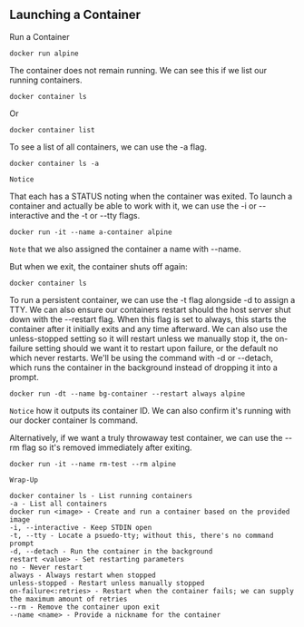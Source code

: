 ## Launching a Container

Run a Container
```
docker run alpine
```
The container does not remain running. We can see this if we list our running containers.

```
docker container ls
```
Or
```
docker container list
```
To see a list of all containers, we can use the -a flag.
```
docker container ls -a
```

`Notice`

That each has a STATUS noting when the container was exited. To launch a container and actually be able to work with it, we can use the -i or --interactive and the -t or --tty flags.

```
docker run -it --name a-container alpine
```
`Note` that we also assigned the container a name with --name.

But when we exit, the container shuts off again:

```
docker container ls
```

To run a persistent container, we can use the -t flag alongside -d to assign a TTY. We can also ensure our containers restart should the host server shut down with the --restart flag. When this flag is set to always, this starts the container after it initially exits and any time afterward. We can also use the unless-stopped setting so it will restart unless we manually stop it, the on-failure setting should we want it to restart upon failure, or the default no which never restarts. We'll be using the command with -d or --detach, which runs the container in the background instead of dropping it into a prompt.

```
docker run -dt --name bg-container --restart always alpine
```
`Notice` how it outputs its container ID. We can also confirm it's running with our docker container ls command.

Alternatively, if we want a truly throwaway test container, we can use the --rm flag so it's removed immediately after exiting.
```
docker run -it --name rm-test --rm alpine
```
`Wrap-Up`
```
docker container ls - List running containers
-a - List all containers
docker run <image> - Create and run a container based on the provided image
-i, --interactive - Keep STDIN open
-t, --tty - Locate a psuedo-tty; without this, there's no command prompt
-d, --detach - Run the container in the background
restart <value> - Set restarting parameters
no - Never restart
always - Always restart when stopped
unless-stopped - Restart unless manually stopped
on-failure<:retries> - Restart when the container fails; we can supply the maximum amount of retries
--rm - Remove the container upon exit
--name <name> - Provide a nickname for the container
```
